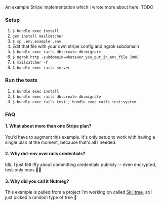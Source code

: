 An example Stripe implementation which I wrote more about here: TODO

### Setup

1. `$ bundle exec install`
2. `gem install mailcatcher`
3. `$ cp .env.example .env`
4. Edit that file with your own stripe config and ngrok subdomain
5. `$ bundle exec rails db:create db:migrate`
6. `$ ngrok http -subdomain=whatever_you_put_in_env_file 3000`
7. `$ mailcatcher -f`
8. `$ bundle exec rails server`

### Run the tests

1. `$ bundle exec install`
2. `$ bundle exec rails db:create db:migrate`
3. `$ bundle exec rails test ; bundle exec rails test:system`

### FAQ

#### 1. What about more than one Stripe plan?

You'd have to augment this example. It's only setup to work with having a single plan at the moment, because that's all I needed.

#### 2. Why dot-env over rails credentials?

Idk, I just felt iffy about committing credentials publicly -- even encrypted, test-only ones 🤷‍♂️

#### 3. Why did you call it Nutmeg?

This example is pulled from a project I'm working on called [Skilltree](https://www.skilltree.us), so I just picked a random type of tree 🌳
